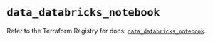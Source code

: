 # `data_databricks_notebook`

Refer to the Terraform Registry for docs: [`data_databricks_notebook`](https://registry.terraform.io/providers/databricks/databricks/1.44.0/docs/data-sources/notebook).
